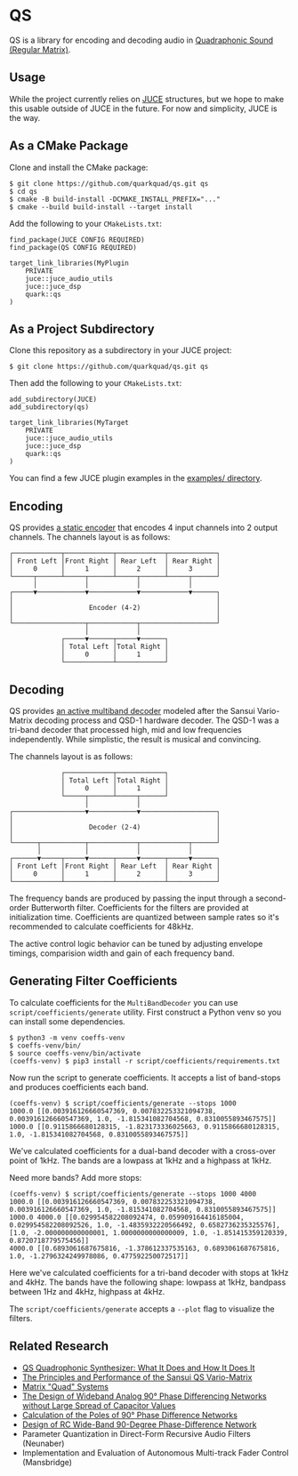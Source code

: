 # QS

QS is a library for encoding and decoding audio in [Quadraphonic Sound (Regular
Matrix)](https://en.wikipedia.org/wiki/QS_Regular_Matrix).

## Usage

While the project currently relies on [JUCE](https://juce.com) structures, but we hope to make this usable outside of
JUCE in the future. For now and simplicity, JUCE is the way.

## As a CMake Package

Clone and install the CMake package:

```shell
$ git clone https://github.com/quarkquad/qs.git qs
$ cd qs
$ cmake -B build-install -DCMAKE_INSTALL_PREFIX="..."
$ cmake --build build-install --target install
```

Add the following to your `CMakeLists.txt`:

```
find_package(JUCE CONFIG REQUIRED)
find_package(QS CONFIG REQUIRED)

target_link_libraries(MyPlugin
    PRIVATE
    juce::juce_audio_utils
    juce::juce_dsp
    quark::qs
)
```

## As a Project Subdirectory

Clone this repository as a subdirectory in your JUCE project:

```shell
$ git clone https://github.com/quarkquad/qs.git qs
```

Then add the following to your `CMakeLists.txt`:

```
add_subdirectory(JUCE)
add_subdirectory(qs)

target_link_libraries(MyTarget
    PRIVATE
    juce::juce_audio_utils
    juce::juce_dsp
    quark::qs
)
```

You can find a few JUCE plugin examples in the [examples/ directory](examples).

## Encoding

QS provides [a static encoder](qs/encode/Encoder.h) that encodes 4 input channels into 2 output channels. The
channels layout is as follows:

```
┌────────────┬────────────┬────────────┬────────────┐
│ Front Left │Front Right │ Rear Left  │ Rear Right │
│     0      │     1      │     2      │     3      │
└─────┬──────┴─────┬──────┴─────┬──────┴─────┬──────┘
      │            │            │            │       
┌─────▼────────────▼────────────▼────────────▼──────┐
│                                                   │
│                   Encoder (4-2)                   │
│                                                   │
└──────────────────┬────────────┬───────────────────┘
                   │            │                    
             ┌─────▼──────┬─────▼──────┐             
             │ Total Left │Total Right │             
             │     0      │     1      │             
             └────────────┴────────────┘
```

## Decoding

QS provides [an active multiband decoder](qs/decode/MultiBandDecoder.h) modeled after the Sansui Vario-Matrix
decoding process and QSD-1 hardware decoder. The QSD-1 was a tri-band decoder that processed high, mid and low
frequencies independently. While simplistic, the result is musical and convincing.

The channels layout is as follows:

```
             ┌────────────┬────────────┐             
             │ Total Left │Total Right │             
             │     0      │     1      │             
             └─────┬──────┴─────┬──────┘             
                   │            │                    
┌──────────────────▼────────────▼───────────────────┐
│                                                   │
│                   Decoder (2-4)                   │
│                                                   │
└──────┬───────────┬────────────┬────────────┬──────┘
       │           │            │            │       
┌──────▼─────┬─────▼──────┬─────▼──────┬─────▼──────┐
│ Front Left │Front Right │ Rear Left  │ Rear Right │
│     0      │     1      │     2      │     3      │
└────────────┴────────────┴────────────┴────────────┘
```

The frequency bands are produced by passing the input through a second-order Butterworth filter. Coefficients for the
filters are provided at initialization time. Coefficients are quantized between sample rates so it's recommended to
calculate coefficients for 48kHz. 

The active control logic behavior can be tuned by adjusting envelope timings, comparision width and gain of each frequency band.

## Generating Filter Coefficients

To calculate coefficients for the `MultiBandDecoder` you can use `script/coefficients/generate` utility. First construct
a Python venv so you can install some dependencies.

```shell
$ python3 -m venv coeffs-venv 
$ coeffs-venv/bin/
$ source coeffs-venv/bin/activate
(coeffs-venv) $ pip3 install -r script/coefficients/requirements.txt
```

Now run the script to generate coefficients. It accepts a list of band-stops and produces coefficients each band.

```shell
(coeffs-venv) $ script/coefficients/generate --stops 1000
1000.0 [[0.003916126660547369, 0.007832253321094738, 0.003916126660547369, 1.0, -1.815341082704568, 0.8310055893467575]]
1000.0 [[0.9115866680128315, -1.823173336025663, 0.9115866680128315, 1.0, -1.815341082704568, 0.8310055893467575]]
```
We've calculated coefficients for a dual-band decoder with a cross-over point of 1kHz. The bands are a lowpass at 1kHz
and a highpass at 1kHz.

Need more bands? Add more stops:

```shell
(coeffs-venv) $ script/coefficients/generate --stops 1000 4000
1000.0 [[0.003916126660547369, 0.007832253321094738, 0.003916126660547369, 1.0, -1.815341082704568, 0.8310055893467575]]
1000.0 4000.0 [[0.029954582208092474, 0.059909164416185004, 0.029954582208092526, 1.0, -1.4835932220566492, 0.6582736235325576], [1.0, -2.000000000000001, 1.0000000000000009, 1.0, -1.851415359120339, 0.8720718779575456]]
4000.0 [[0.6893061687675816, -1.378612337535163, 0.6893061687675816, 1.0, -1.2796324249978086, 0.477592250072517]]
```

Here we've calculated coefficients for a tri-band decoder with stops at 1kHz and 4kHz. The bands have the following
shape: lowpass at 1kHz, bandpass between 1Hz and 4kHz, highpass at 4kHz.

The `script/coefficients/generate` accepts a `--plot` flag to visualize the filters.

## Related Research

- [QS Quadrophonic Synthesizer: What It Does and How It Does It](https://secure.aes.org/forum/pubs/conventions/?elib=2497)
- [The Principles and Performance of the Sansui QS Vario-Matrix](https://www.aes.org/e-lib/browse.cfm?elib=1729)
- [Matrix "Quad" Systems](http://www.wendycarlos.com/surround/surround4.html)
- [The Design of Wideband Analog 90° Phase Differencing Networks without Large Spread of Capacitor Values](http://electronotes.netfirms.com/EN168-90degreePDN.PDF)
- [Calculation of the Poles of 90° Phase Difference Networks](http://electronotes.netfirms.com/MEHCh6aPart.PDF)
- [Design of RC Wide-Band 90-Degree Phase-Difference Network](http://ieeexplore.ieee.org/document/4051669/)
- Parameter Quantization in Direct-Form Recursive Audio Filters (Neunaber)
- Implementation and Evaluation of Autonomous Multi-track Fader Control (Mansbridge)

